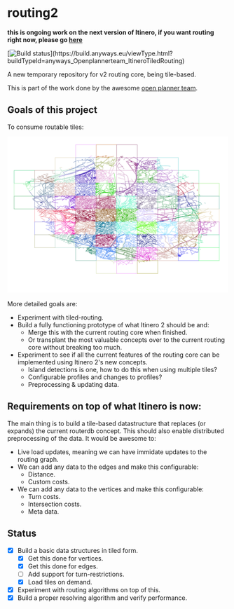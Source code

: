 # routing2

**this is ongoing work on the next version of Itinero, if you want routing right now, please go [here](https://github.com/itinero/routing)**

[![Build status](https://build.anyways.eu/app/rest/builds/buildType:(id:anyways_Openplannerteam_ItineroTiledRouting)/statusIcon)](https://build.anyways.eu/viewType.html?buildTypeId=anyways_Openplannerteam_ItineroTiledRouting)  

A new temporary repository for v2 routing core, being tile-based.

This is part of the work done by the awesome [open planner team](https://openplanner.team/).

## Goals of this project

To consume routable tiles:

![Image of tiles for ghent](./docs/routable-tiles-ghent.png)

More detailed goals are:

- Experiment with tiled-routing.
- Build a fully functioning prototype of what Itinero 2 should be and:
  - Merge this with the current routing core when finished.
  - Or transplant the most valuable concepts over to the current routing core without breaking too much.
- Experiment to see if all the current features of the routing core can be implemented using Itinero 2's new concepts.
  - Island detections is one, how to do this when using multiple tiles?
  - Configurable profiles and changes to profiles?
  - Preprocessing & updating data.

## Requirements on top of what Itinero is now:

The main thing is to build a tile-based datastructure that replaces (or expands) the current routerdb concept. This should also enable distributed preprocessing of the data. It would be awesome to:

- Live load updates, meaning we can have immidate updates to the routing graph.
- We can add any data to the edges and make this configurable:
  - Distance.
  - Custom costs.
- We can add any data to the vertices and make this configurable:
  - Turn costs.
  - Intersection costs.
  - Meta data.

## Status

- [x] Build a basic data structures in tiled form.
  - [x] Get this done for vertices.
  - [x] Get this done for edges.
  - [ ] Add support for turn-restrictions.
  - [x] Load tiles on demand.
- [x] Experiment with routing algorithms on top of this.
- [x] Build a proper resolving algorithm and verify performance.